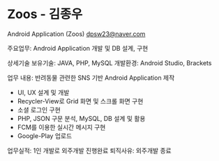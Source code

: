 # Zoos - 김종우
Android Application (Zoos)
dpsw23@naver.com

주요업무: Android Application 개발 및 DB 설계, 구현

상세기술
보유기술: JAVA, PHP, MySQL
개발환경: Android Studio, Brackets

업무 내용: 반려동물 관련한 SNS 기반 Android Application 제작
-	UI, UX 설계 및 개발
-	Recycler-View로 Grid 화면 및 스크롤 화면 구현
-	소셜 로그인 구현
-	PHP, JSON 구문 분석, MySQL, DB 설계 및 활용
-	FCM를 이용한 실시간 메시지 구현
-	Google-Play 업로드

업무실적: 1인 개발로 외주개발 진행완료
퇴직사유: 외주개발 종료
